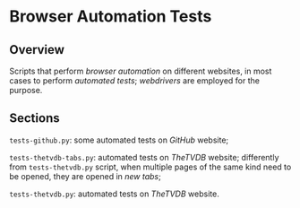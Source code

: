 # Browser Automation Tests

## Overview

Scripts that perform *browser automation* on different websites, in most cases to perform *automated tests*; *webdrivers* are employed for the purpose.

## Sections

```tests-github.py```: some automated tests on *GitHub* website;

```tests-thetvdb-tabs.py```: automated tests on *TheTVDB* website; differently from ```tests-thetvdb.py``` script, when multiple pages of the same kind need to be opened, they are opened in *new tabs*;

```tests-thetvdb.py```: automated tests on *TheTVDB* website.
